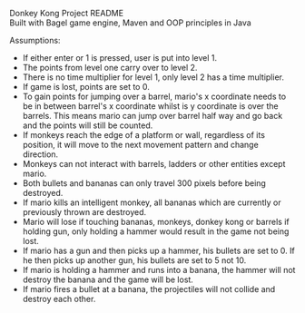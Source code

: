 Donkey Kong Project README<br>
Built with Bagel game engine, Maven and OOP principles in Java

Assumptions:
- If either enter or 1 is pressed, user is put into level 1.
- The points from level one carry over to level 2.
- There is no time multiplier for level 1, only level 2 has a time multiplier.
- If game is lost, points are set to 0.
- To gain points for jumping over a barrel, mario's x coordinate needs to be in between barrel's
  x coordinate whilst is y coordinate is over the barrels. This means mario can jump over barrel half
  way and go back and the points will still be counted.
- If monkeys reach the edge of a platform or wall, regardless of its position, it will move to the next
  movement pattern and change direction.
- Monkeys can not interact with barrels, ladders or other entities except mario.
- Both bullets and bananas can only travel 300 pixels before being destroyed.
- If mario kills an intelligent monkey, all bananas which are currently or previously thrown are destroyed.
- Mario will lose if touching bananas, monkeys, donkey kong or barrels if holding gun, only holding a hammer
  would result in the game not being lost.
- If mario has a gun and then picks up a hammer, his bullets are set to 0. If he then picks up another gun,
  his bullets are set to 5 not 10.
- If mario is holding a hammer and runs into a banana, the hammer will not destroy the banana and the game
  will be lost.
- If mario fires a bullet at a banana, the projectiles will not collide and destroy each other. 
